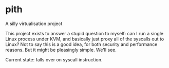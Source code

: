 # pith
A silly virtualisation project

This project exists to answer a stupid question to myself: can I run a single Linux process under KVM, and basically just proxy all of the syscalls out to Linux?
Not to say this is a good idea, for both security and performance reasons. But it might be pleasingly simple. We'll see.

Current state: falls over on syscall instruction.
